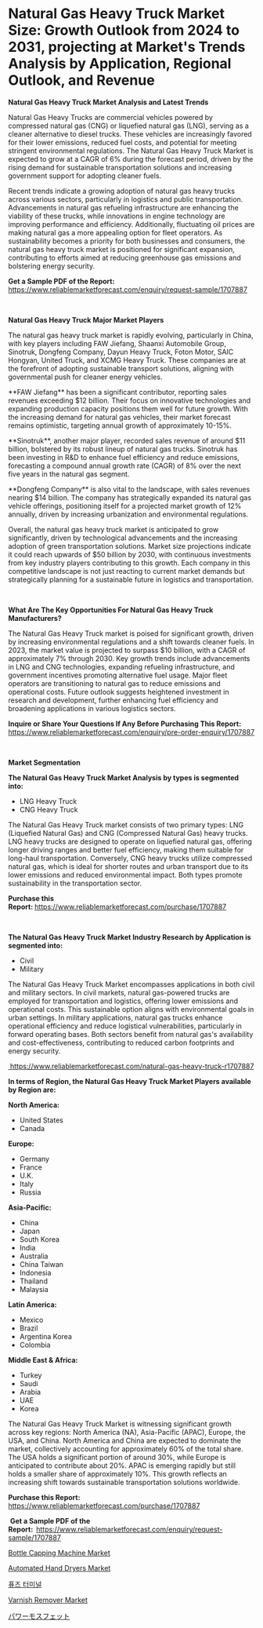 <p><h1>Natural Gas Heavy Truck Market Size: Growth Outlook from 2024 to 2031, projecting at Market's Trends Analysis by Application, Regional Outlook, and Revenue</h1></p><p><strong>Natural Gas Heavy Truck Market Analysis and Latest Trends</strong></p>
<p><p>Natural Gas Heavy Trucks are commercial vehicles powered by compressed natural gas (CNG) or liquefied natural gas (LNG), serving as a cleaner alternative to diesel trucks. These vehicles are increasingly favored for their lower emissions, reduced fuel costs, and potential for meeting stringent environmental regulations. The Natural Gas Heavy Truck Market is expected to grow at a CAGR of 6% during the forecast period, driven by the rising demand for sustainable transportation solutions and increasing government support for adopting cleaner fuels.</p><p>Recent trends indicate a growing adoption of natural gas heavy trucks across various sectors, particularly in logistics and public transportation. Advancements in natural gas refueling infrastructure are enhancing the viability of these trucks, while innovations in engine technology are improving performance and efficiency. Additionally, fluctuating oil prices are making natural gas a more appealing option for fleet operators. As sustainability becomes a priority for both businesses and consumers, the natural gas heavy truck market is positioned for significant expansion, contributing to efforts aimed at reducing greenhouse gas emissions and bolstering energy security.</p></p>
<p><strong>Get a Sample PDF of the Report:&nbsp;</strong> <a href="https://www.reliablemarketforecast.com/enquiry/request-sample/1707887?utm_campaign=1840&utm_medium=2&utm_source=Github&utm_content=ia&utm_term=18122024&utm_id=natural-gas-heavy-truck">https://www.reliablemarketforecast.com/enquiry/request-sample/1707887</a></p>
<p>&nbsp;</p>
<p><strong>Natural Gas Heavy Truck Major Market Players</strong></p>
<p><p>The natural gas heavy truck market is rapidly evolving, particularly in China, with key players including FAW Jiefang, Shaanxi Automobile Group, Sinotruk, Dongfeng Company, Dayun Heavy Truck, Foton Motor, SAIC Hongyan, United Truck, and XCMG Heavy Truck. These companies are at the forefront of adopting sustainable transport solutions, aligning with governmental push for cleaner energy vehicles.</p><p>**FAW Jiefang** has been a significant contributor, reporting sales revenues exceeding $12 billion. Their focus on innovative technologies and expanding production capacity positions them well for future growth. With the increasing demand for natural gas vehicles, their market forecast remains optimistic, targeting annual growth of approximately 10-15%.</p><p>**Sinotruk**, another major player, recorded sales revenue of around $11 billion, bolstered by its robust lineup of natural gas trucks. Sinotruk has been investing in R&D to enhance fuel efficiency and reduce emissions, forecasting a compound annual growth rate (CAGR) of 8% over the next five years in the natural gas segment.</p><p>**Dongfeng Company** is also vital to the landscape, with sales revenues nearing $14 billion. The company has strategically expanded its natural gas vehicle offerings, positioning itself for a projected market growth of 12% annually, driven by increasing urbanization and environmental regulations.</p><p>Overall, the natural gas heavy truck market is anticipated to grow significantly, driven by technological advancements and the increasing adoption of green transportation solutions. Market size projections indicate it could reach upwards of $50 billion by 2030, with continuous investments from key industry players contributing to this growth. Each company in this competitive landscape is not just reacting to current market demands but strategically planning for a sustainable future in logistics and transportation.</p></p>
<p>&nbsp;</p>
<p><strong>What Are The Key Opportunities For Natural Gas Heavy Truck Manufacturers?</strong></p>
<p><p>The Natural Gas Heavy Truck market is poised for significant growth, driven by increasing environmental regulations and a shift towards cleaner fuels. In 2023, the market value is projected to surpass $10 billion, with a CAGR of approximately 7% through 2030. Key growth trends include advancements in LNG and CNG technologies, expanding refueling infrastructure, and government incentives promoting alternative fuel usage. Major fleet operators are transitioning to natural gas to reduce emissions and operational costs. Future outlook suggests heightened investment in research and development, further enhancing fuel efficiency and broadening applications in various logistics sectors.</p></p>
<p><strong>Inquire or Share Your Questions If Any Before Purchasing This Report:</strong> <a href="https://www.reliablemarketforecast.com/enquiry/pre-order-enquiry/1707887?utm_campaign=1840&utm_medium=2&utm_source=Github&utm_content=ia&utm_term=18122024&utm_id=natural-gas-heavy-truck">https://www.reliablemarketforecast.com/enquiry/pre-order-enquiry/1707887</a></p>
<p>&nbsp;</p>
<p><strong>Market Segmentation</strong></p>
<p><strong>The Natural Gas Heavy Truck Market Analysis by types is segmented into:</strong></p>
<p><ul><li>LNG Heavy Truck</li><li>CNG Heavy Truck</li></ul></p>
<p><p>The Natural Gas Heavy Truck market consists of two primary types: LNG (Liquefied Natural Gas) and CNG (Compressed Natural Gas) heavy trucks. LNG heavy trucks are designed to operate on liquefied natural gas, offering longer driving ranges and better fuel efficiency, making them suitable for long-haul transportation. Conversely, CNG heavy trucks utilize compressed natural gas, which is ideal for shorter routes and urban transport due to its lower emissions and reduced environmental impact. Both types promote sustainability in the transportation sector.</p></p>
<p><strong>Purchase this Report:&nbsp;</strong><a href="https://www.reliablemarketforecast.com/purchase/1707887?utm_campaign=1840&utm_medium=2&utm_source=Github&utm_content=ia&utm_term=18122024&utm_id=natural-gas-heavy-truck">https://www.reliablemarketforecast.com/purchase/1707887</a></p>
<p>&nbsp;</p>
<p><strong>The Natural Gas Heavy Truck Market Industry Research by Application is segmented into:</strong></p>
<p><ul><li>Civil</li><li>Military</li></ul></p>
<p><p>The Natural Gas Heavy Truck Market encompasses applications in both civil and military sectors. In civil markets, natural gas-powered trucks are employed for transportation and logistics, offering lower emissions and operational costs. This sustainable option aligns with environmental goals in urban settings. In military applications, natural gas trucks enhance operational efficiency and reduce logistical vulnerabilities, particularly in forward operating bases. Both sectors benefit from natural gas's availability and cost-effectiveness, contributing to reduced carbon footprints and energy security.</p></p>
<p><a href="https://www.reliablemarketforecast.com/natural-gas-heavy-truck-r1707887?utm_campaign=1840&utm_medium=2&utm_source=Github&utm_content=ia&utm_term=18122024&utm_id=natural-gas-heavy-truck">&nbsp;https://www.reliablemarketforecast.com/natural-gas-heavy-truck-r1707887</a></p>
<p><strong>In terms of Region, the Natural Gas Heavy Truck Market Players available by Region are:</strong></p>
<p>
    <p> <strong> North America: </strong>
        <ul>
            <li>United States</li>
            <li>Canada</li>
        </ul>
        </p> 
    <p> <strong> Europe: </strong>
        <ul>
            <li>Germany</li>
            <li>France</li>
            <li>U.K.</li>
            <li>Italy</li>
            <li>Russia</li>
        </ul>
        </p> 
    <p> <strong> Asia-Pacific: </strong>
        <ul>
            <li>China</li>
            <li>Japan</li>
            <li>South Korea</li>
            <li>India</li>
            <li>Australia</li>
            <li>China Taiwan</li>
            <li>Indonesia</li>
            <li>Thailand</li>
            <li>Malaysia</li>
        </ul>
        </p> 
    <p> <strong> Latin America: </strong>
        <ul>
            <li>Mexico</li>
            <li>Brazil</li>
            <li>Argentina Korea</li>
            <li>Colombia</li>
        </ul>
        </p> 
    <p> <strong> Middle East & Africa: </strong>
        <ul>
            <li>Turkey</li>
            <li>Saudi</li>
            <li>Arabia</li>
            <li>UAE</li>
            <li>Korea</li>
        </ul>
    </p>
    </p>
<p><p>The Natural Gas Heavy Truck Market is witnessing significant growth across key regions: North America (NA), Asia-Pacific (APAC), Europe, the USA, and China. North America and China are expected to dominate the market, collectively accounting for approximately 60% of the total share. The USA holds a significant portion of around 30%, while Europe is anticipated to contribute about 20%. APAC is emerging rapidly but still holds a smaller share of approximately 10%. This growth reflects an increasing shift towards sustainable transportation solutions worldwide.</p></p>
<p><strong>Purchase this Report: </strong><a href="https://www.reliablemarketforecast.com/purchase/1707887?utm_campaign=1840&utm_medium=2&utm_source=Github&utm_content=ia&utm_term=18122024&utm_id=natural-gas-heavy-truck">https://www.reliablemarketforecast.com/purchase/1707887</a></p>
<p>&nbsp;<strong>Get a Sample PDF of the Report:&nbsp;&nbsp;</strong><a href="https://www.reliablemarketforecast.com/enquiry/request-sample/1707887?utm_campaign=1840&utm_medium=2&utm_source=Github&utm_content=ia&utm_term=18122024&utm_id=natural-gas-heavy-truck">https://www.reliablemarketforecast.com/enquiry/request-sample/1707887</a></p>
<p><strong></strong></p>
<p><p><a href="https://www.linkedin.com/pulse/bottle-capping-machine-market-analysis-from-2024-2031-projected-lw2vf?utm_campaign=1840&utm_medium=2&utm_source=Github&utm_content=ia&utm_term=18122024&utm_id=natural-gas-heavy-truck">Bottle Capping Machine Market</a></p><p><a href="https://www.linkedin.com/pulse/comprehensive-automated-hand-dryers-market-analysis-growing-74r7f?utm_campaign=1840&utm_medium=2&utm_source=Github&utm_content=ia&utm_term=18122024&utm_id=natural-gas-heavy-truck">Automated Hand Dryers Market</a></p><p><a href="https://github.com/laholand/Market-Research-Report-List-6/blob/main/496094028324.md?utm_campaign=1840&utm_medium=2&utm_source=Github&utm_content=ia&utm_term=18122024&utm_id=natural-gas-heavy-truck">퓨즈 터미널</a></p><p><a href="https://www.linkedin.com/pulse/varnish-remover-market-competitive-landscape-key-trends-forecasted-av3tc?utm_campaign=1840&utm_medium=2&utm_source=Github&utm_content=ia&utm_term=18122024&utm_id=natural-gas-heavy-truck">Varnish Remover Market</a></p><p><a href="https://github.com/mohamedbakry57/Market-Research-Report-List-6/blob/main/583777527842.md?utm_campaign=1840&utm_medium=2&utm_source=Github&utm_content=ia&utm_term=18122024&utm_id=natural-gas-heavy-truck">パワーモスフェット</a></p></p>